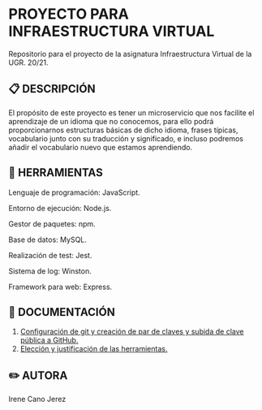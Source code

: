 # PROYECTO PARA INFRAESTRUCTURA VIRTUAL
Repositorio para el proyecto de la asignatura Infraestructura Virtual de la UGR. 20/21.

## :clipboard: DESCRIPCIÓN
 El propósito de este proyecto es tener un microservicio que nos facilite el aprendizaje de un idioma que no conocemos, para ello podrá proporcionarnos estructuras básicas de dicho idioma, frases típicas, vocabulario junto con su traducción y significado, e incluso podremos añadir el vocabulario nuevo que estamos aprendiendo.

## :wrench: HERRAMIENTAS
Lenguaje de programación: JavaScript.


Entorno de ejecución: Node.js.

Gestor de paquetes: npm.

Base de datos: MySQL.

Realización de test: Jest.

Sistema de log: Winston.

Framework para web: Express.


## :closed_book: DOCUMENTACIÓN
1.  [Configuración de git y creación de par de claves y subida de clave pública a GitHub.](https://github.com/irenecj/ProyectoIdiomasIV/blob/master/docs/config.md)
2. [Elección y justificación de las herramientas.](https://github.com/irenecj/ProyectoIdiomasIV/blob/master/docs/herramientas.md)


## :pencil2: AUTORA
Irene Cano Jerez
